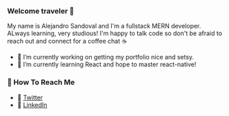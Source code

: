 ### Welcome traveler 👋

My name is Alejandro Sandoval and I'm a fullstack MERN developer. ALways learning, very studious! I'm happy to talk code so don't be afraid to reach out and connect for a coffee chat ☕

- 🔭 I’m currently working on getting my portfolio nice and setsy. 
- 🌱 I’m currently learning React and hope to master react-native! 

### 📧 How To Reach Me
- 🐣 [Twitter](https://twitter.com/sumnofacoder)
- 💼 [LinkedIn](https://www.linkedin.com/in/a2sandoval/)
